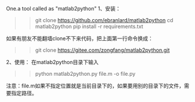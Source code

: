 One.a tool called as "matlab2python"
1、安装：
>>git clone https://github.com/ebranlard/matlab2python
>>cd matlab2python
>>pip install -r requirements.txt

如果有朋友不能翻墙clone不下来代码，把上面第一行命令换成：
>>git clone https://gitee.com/zongfang/matlab2python.git

2、使用：
在matlab2python目录下输入
>>python matlab2python.py file.m -o file.py

注意：file.m如果不指定位置就是当前目录下的，如果要用别的目录下的文件，需要指定路径。
